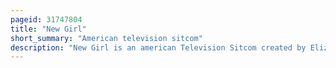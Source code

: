 ```yaml
---
pageid: 31747804
title: "New Girl"
short_summary: "American television sitcom"
description: "New Girl is an american Television Sitcom created by Elizabeth Meriwether and produced for Fox by 20th Century Fox Television it originally aired from 20 September 2011 until 15 may 2018. The Series revolves around a Kooky Teacher, Jess Day, after she moves into a Los Angeles Loft with three Men, Nick Miller, Schmidt, and Winston Bishop. The Cast also features former Roommate Coach, Jess's best Friend Cece Parekh and Cece ’ s Friend and pharmaceutical Rep, Reagan Lucas. The Show combines Comedy and Drama Elements as the Characters, who are in their late 20s and early 30s, Deal with Relationship Issues and Career Choices. New Girl is a joint Production between elizabeth meriwether Pictures and 20th Century Fox Television and is syndicated by 20th Television."
---
```

